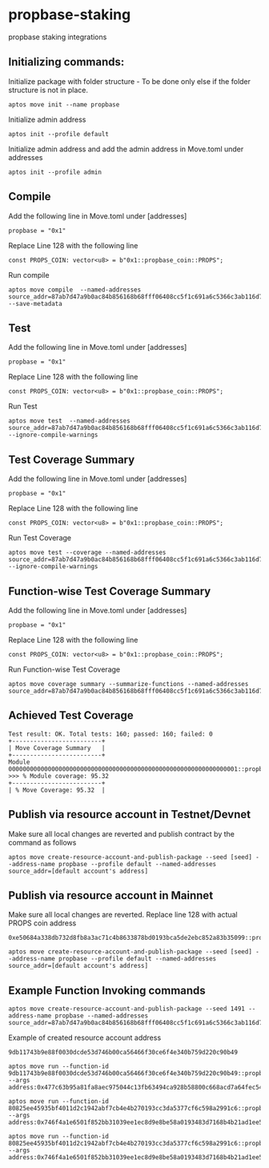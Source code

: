# propbase-staking

propbase staking integrations

## Initializing commands:

Initialize package with folder structure - To be done only else if the folder structure is not in place.

```
aptos move init --name propbase

```

Initialize admin address

```
aptos init --profile default
```

Initialize admin address and add the admin address in Move.toml under addresses

```
aptos init --profile admin
```

## Compile

Add the following line in Move.toml under [addresses]

```
propbase = "0x1"
```

Replace Line 128 with the following line

```
const PROPS_COIN: vector<u8> = b"0x1::propbase_coin::PROPS";
```

Run compile

```
aptos move compile  --named-addresses source_addr=87ab7d47a9b0ac84b856168b68fff06408cc5f1c691a6c5366c3ab116d76d93c --save-metadata
```

## Test

Add the following line in Move.toml under [addresses]

```
propbase = "0x1"
```

Replace Line 128 with the following line

```
const PROPS_COIN: vector<u8> = b"0x1::propbase_coin::PROPS";
```

Run Test

```
aptos move test  --named-addresses source_addr=87ab7d47a9b0ac84b856168b68fff06408cc5f1c691a6c5366c3ab116d76d93c --ignore-compile-warnings
```

## Test Coverage Summary

Add the following line in Move.toml under [addresses]

```
propbase = "0x1"
```

Replace Line 128 with the following line

```
const PROPS_COIN: vector<u8> = b"0x1::propbase_coin::PROPS";
```

Run Test Coverage

```
aptos move test --coverage --named-addresses source_addr=87ab7d47a9b0ac84b856168b68fff06408cc5f1c691a6c5366c3ab116d76d93c --ignore-compile-warnings
```

## Function-wise Test Coverage Summary

Add the following line in Move.toml under [addresses]

```
propbase = "0x1"
```

Replace Line 128 with the following line

```
const PROPS_COIN: vector<u8> = b"0x1::propbase_coin::PROPS";
```

Run Function-wise Test Coverage

```
aptos move coverage summary --summarize-functions --named-addresses source_addr=87ab7d47a9b0ac84b856168b68fff06408cc5f1c691a6c5366c3ab116d76d93c
```

## Achieved Test Coverage

```
Test result: OK. Total tests: 160; passed: 160; failed: 0
+-------------------------+
| Move Coverage Summary   |
+-------------------------+
Module 0000000000000000000000000000000000000000000000000000000000000001::propbase_staking
>>> % Module coverage: 95.32
+-------------------------+
| % Move Coverage: 95.32  |
```

## Publish via resource account in Testnet/Devnet

Make sure all local changes are reverted and publish contract by the command as follows

```
aptos move create-resource-account-and-publish-package --seed [seed] --address-name propbase --profile default --named-addresses source_addr=[default account's address]
```

## Publish via resource account in Mainnet

Make sure all local changes are reverted.
Replace line 128 with actual PROPS coin address

```
0xe50684a338db732d8fb8a3ac71c4b8633878bd0193bca5de2ebc852a83b35099::propbase_coin::PROPS
```

```
aptos move create-resource-account-and-publish-package --seed [seed] --address-name propbase --profile default --named-addresses source_addr=[default account's address]
```

## Example Function Invoking commands

```
aptos move create-resource-account-and-publish-package --seed 1491 --address-name propbase --named-addresses source_addr=87ab7d47a9b0ac84b856168b68fff06408cc5f1c691a6c5366c3ab116d76d93c

```

Example of created resource account address

```
9db11743b9e88f0030dcde53d746b00ca56466f30ce6f4e340b759d220c90b49
```

```
aptos move run --function-id 9db11743b9e88f0030dcde53d746b00ca56466f30ce6f4e340b759d220c90b49::propbase_staking::set_admin --args address:0x477c63b95a81fa8aec975044c13fb63494ca928b58800c668acd7a64fec544ba
```

```
aptos move run --function-id 80825ee45935bf4011d2c1942abf7cb4e4b270193cc3da5377cf6c598a2991c6::propbase_staking::set_treasury --args address:0x746f4a1e6501f852bb31039ee1ec8d9e8be58a0193483d7168b4b21ad1ee5897
```

```
aptos move run --function-id 80825ee45935bf4011d2c1942abf7cb4e4b270193cc3da5377cf6c598a2991c6::propbase_staking::set_reward_treasurer --args address:0x746f4a1e6501f852bb31039ee1ec8d9e8be58a0193483d7168b4b21ad1ee5897
```
